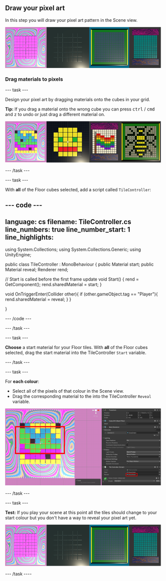 ## Draw your pixel art

In this step you will draw your pixel art pattern in the Scene view.

![A strip of four examples showing the output of this step.](images/step-three-output.png)

### Drag materials to pixels

--- task ---

Design your pixel art by dragging materials onto the cubes in your grid. 

**Tip:** If you drag a material onto the wrong cube you can press <kbd>ctrl</kbd> / <kbd>cmd</kbd> and <kbd>z</kbd> to undo or just drag a different material on.

![Four examples of pixel art drawn onto the tiles. The first is a vibrant pink pattern. The second is a smiley face. The third is a pride flag. The fourth is a Manchester Bee.](images/pixel-art-examples.png)

--- /task ---

--- task ---

With **all** of the Floor cubes selected, add a script called `TileController`:

--- code ---
---
language: cs 
filename: TileController.cs 
line_numbers: true 
line_number_start: 1 
line_highlights: 
---

using System.Collections;
using System.Collections.Generic;
using UnityEngine;

public class TileController : MonoBehaviour
{
  public Material start;
  public Material reveal;
  Renderer rend;

  // Start is called before the first frame update
  void Start()
  {
      rend = GetComponent<Renderer>();
      rend.sharedMaterial = start;
  }

  void OnTriggerEnter(Collider other){
      if (other.gameObject.tag == "Player"){
          rend.sharedMaterial = reveal;
      }
  }

}

--- /code ---

--- /task ---

--- task ---

**Choose** a start material for your Floor tiles. With **all** of the Floor cubes selected, drag the start material into the TileController `Start` variable.

--- /task ---

--- task ---

For **each colour**:

+ Select all of the pixels of that colour in the Scene view.
+ Drag the corresponding material to the into the TileController `Reveal` variable.

![A pixel art image with the green tiles selected and the TileController Reveal variable set to GlossGreen.](images/material-pixel.png)

--- /task ---

--- task ---

**Test:** If you play your scene at this point all the tiles should change to your start colour but you don't have a way to reveal your pixel art yet. 

![A strip of four examples showing the output of this step.](images/step-three-output.png)

--- /task ----

